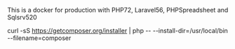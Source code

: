This is a docker for production with PHP72, Laravel56, PHPSpreadsheet and Sqlsrv520

curl -sS https://getcomposer.org/installer | php -- --install-dir=/usr/local/bin --filename=composer